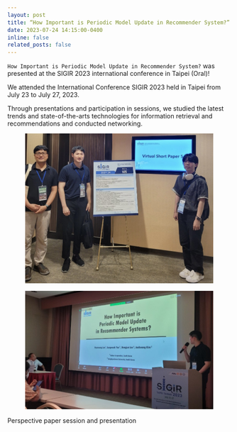 ```yaml
---
layout: post
title: “How Important is Periodic Model Update in Recommender System?” was presented at the international conference SIGIR 2023 in Taipei (Oral)!
date: 2023-07-24 14:15:00-0400
inline: false
related_posts: false
---
```


`How Important is Periodic Model Update in Recommender System?` was presented at the SIGIR 2023 international conference in Taipei (Oral)!

We attended the International Conference SIGIR 2023 held in Taipei from July 23 to July 27, 2023.

Through presentations and participation in sessions, we studied the latest trends and state-of-the-arts technologies for information retrieval and recommendations and conducted networking.

<div class="row">
    <div class="col-sm mt-5 mt-md-0">
        <figure> <picture> <img src="/assets/img/sigir.jpg" class="preview z-depth-1 rounded" width="auto" height="auto" alt="skku.png" onerror="this.onerror=null; $('.responsive-img-srcset').remove();"> </picture></figure>
    </div>
    <div class="col-sm mt-5 mt-md-0">
        <figure> <picture> <img src="/assets/img/sigir2.jpg" class="preview z-depth-1 rounded" width="auto" height="auto" alt="skku.png" onerror="this.onerror=null; $('.responsive-img-srcset').remove();"> </picture></figure>
    </div>
</div>
<div class="caption">
    Perspective paper session and presentation
</div>
